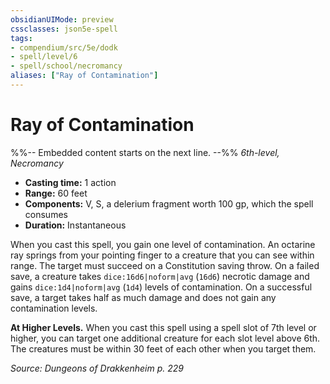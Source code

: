 ```yaml
---
obsidianUIMode: preview
cssclasses: json5e-spell
tags:
- compendium/src/5e/dodk
- spell/level/6
- spell/school/necromancy
aliases: ["Ray of Contamination"]
---
```

# Ray of Contamination
%%-- Embedded content starts on the next line. --%%
*6th-level, Necromancy*  

- **Casting time:** 1 action
- **Range:** 60 feet
- **Components:** V, S, a delerium fragment worth 100 gp, which the spell consumes
- **Duration:** Instantaneous

When you cast this spell, you gain one level of contamination. An octarine ray springs from your pointing finger to a creature that you can see within range. The target must succeed on a Constitution saving throw. On a failed save, a creature takes `dice:16d6|noform|avg` (`16d6`) necrotic damage and gains `dice:1d4|noform|avg` (`1d4`) levels of contamination. On a successful save, a target takes half as much damage and does not gain any contamination levels.

**At Higher Levels.** When you cast this spell using a spell slot of 7th level or higher, you can target one additional creature for each slot level above 6th. The creatures must be within 30 feet of each other when you target them.

*Source: Dungeons of Drakkenheim p. 229*